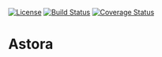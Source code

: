 [![License](https://img.shields.io/badge/License-Apache%202.0-blue.svg)](https://opensource.org/licenses/Apache-2.0)
[![Build Status](https://travis-ci.org/diligo/astora.svg?branch=master)](https://travis-ci.org/diligo/astora)
[![Coverage Status](https://coveralls.io/repos/github/diligo/astora/badge.svg?branch=master)](https://coveralls.io/github/diligo/astora?branch=master)

Astora
======
